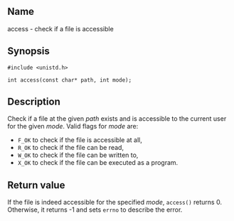 ## Name

access - check if a file is accessible

## Synopsis

```**c++
#include <unistd.h>

int access(const char* path, int mode);
```

## Description

Check if a file at the given _path_ exists and is accessible to the current user for the given _mode_.
Valid flags for _mode_ are:

-   `F_OK` to check if the file is accessible at all,
-   `R_OK` to check if the file can be read,
-   `W_OK` to check if the file can be written to,
-   `X_OK` to check if the file can be executed as a program.

## Return value

If the file is indeed accessible for the specified _mode_, `access()` returns 0. Otherwise, it returns -1 and sets `errno` to describe the error.
